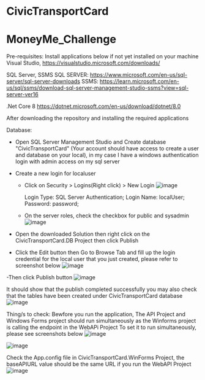 # CivicTransportCard

# MoneyMe_Challenge
Pre-requisites: Install applications below if not yet installed on your machine
Visual Studio, 
https://visualstudio.microsoft.com/downloads/

SQL Server, SSMS 
SQL SERVER: https://www.microsoft.com/en-us/sql-server/sql-server-downloads
SSMS: https://learn.microsoft.com/en-us/sql/ssms/download-sql-server-management-studio-ssms?view=sql-server-ver16

.Net Core 8
https://dotnet.microsoft.com/en-us/download/dotnet/8.0

After downloading the repository and installing the required applications

Database:
- Open SQL Server Management Studio and Create database "CivicTransportCard" (Your account should have access to create a user and database on your local), in my case I have a windows authentication login with admin access on my sql server
- Create a new login for localuser
   - Click on Security > Logins(Right click) > New Login
       ![image](https://github.com/user-attachments/assets/e9989c06-0990-475f-aaf3-53ed0252e655)

      Login Type: SQL Server Authentication;
      Login Name: localUser;
      Password: password;
   - On the server roles, check the checkbox for public and sysadmin
     ![image](https://github.com/user-attachments/assets/9d6ef35d-df51-4dcb-b30f-3e9318b26aaa)
    
- Open the downloaded Solution then right click on the CivicTransportCard.DB Project then click Publish

- Click the Edit button then Go to Browse Tab and fill up the login credential for the local user that you just created, please refer to screenshot below
![image](https://github.com/user-attachments/assets/711c251b-eca0-4cc8-a5c0-cfca9dda1a24)


-Then click Publish button
![image](https://github.com/user-attachments/assets/3b68971c-d1b1-4b17-890d-5caa0b8367e6)


It should show that the publish completed successfully
you may also check that the tables have been created under CivicTransportCard database
![image](https://github.com/user-attachments/assets/2c16fad0-d088-40b0-940e-236092d90a76)


Thing/s to check:
Bewfore you run the application,
The API Project and Windows Forms project should run simultaneously as the Winforms project is calling the endpoint in the WebAPi Project
To set it to run simultaneously, please see screenshots below
![image](https://github.com/user-attachments/assets/ebc8c87d-08f3-40d0-b8ed-057aad7b546a)

![image](https://github.com/user-attachments/assets/fccb1438-6e8e-4d1c-864d-f97a2f60d29a)



Check the App.config file in CivicTransportCard.WinForms Project, the baseAPIURL value should be the same URL if you run the WebAPI Project
![image](https://github.com/user-attachments/assets/fce7056c-b067-4b21-91c5-2c4be02d99b5)

